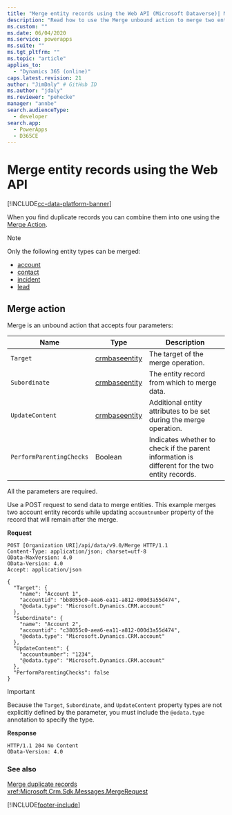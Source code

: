 ```yaml
---
title: "Merge entity records using the Web API (Microsoft Dataverse)| Microsoft Docs"
description: "Read how to use the Merge unbound action to merge two entity records"
ms.custom: ""
ms.date: 06/04/2020
ms.service: powerapps
ms.suite: ""
ms.tgt_pltfrm: ""
ms.topic: "article"
applies_to: 
  - "Dynamics 365 (online)"
caps.latest.revision: 21
author: "JimDaly" # GitHub ID
ms.author: "jdaly"
ms.reviewer: "pehecke"
manager: "annbe"
search.audienceType: 
  - developer
search.app: 
  - PowerApps
  - D365CE
---
```


# Merge entity records using the Web API 

[!INCLUDE[cc-data-platform-banner](../../../includes/cc-data-platform-banner.md)]

When you find duplicate records you can combine them into one using the [Merge Action](/dynamics365/customer-engagement/web-api/merge).

> [!NOTE]
> Only the following entity types can be merged:
> - [account](/dynamics365/customer-engagement/web-api/account)
> - [contact](/dynamics365/customer-engagement/web-api/contact)
> - [incident](/dynamics365/customer-engagement/web-api/incident)
> - [lead](/dynamics365/customer-engagement/web-api/lead)


## Merge action
Merge is an unbound action that accepts four parameters:


|Name  |Type  |Description  |
|---------|---------|---------|
|`Target`|[crmbaseentity ](/dynamics365/customer-engagement/web-api/crmbaseentity)|The target of the merge operation.|
|`Subordinate`|[crmbaseentity ](/dynamics365/customer-engagement/web-api/crmbaseentity)|The entity record from which to merge data.|
|`UpdateContent`|[crmbaseentity ](/dynamics365/customer-engagement/web-api/crmbaseentity)|Additional entity attributes to be set during the merge operation.|
|`PerformParentingChecks`|Boolean|Indicates whether to check if the parent information is different for the two entity records.|

All the parameters are required.

Use a POST request to send data to merge entities. This example merges two account entity records while updating `accountnumber` property of the record that will remain after the merge.

**Request**

```http
POST [Organization URI]/api/data/v9.0/Merge HTTP/1.1
Content-Type: application/json; charset=utf-8
OData-MaxVersion: 4.0
OData-Version: 4.0
Accept: application/json

{
  "Target": {
    "name": "Account 1",
    "accountid": "bb8055c0-aea6-ea11-a812-000d3a55d474",
    "@odata.type": "Microsoft.Dynamics.CRM.account"
  },
  "Subordinate": {
    "name": "Account 2",
    "accountid": "c38055c0-aea6-ea11-a812-000d3a55d474",
    "@odata.type": "Microsoft.Dynamics.CRM.account"
  },
  "UpdateContent": {
    "accountnumber": "1234",
    "@odata.type": "Microsoft.Dynamics.CRM.account"
  },
  "PerformParentingChecks": false
}
```

> [!IMPORTANT]
> Because the `Target`, `Subordinate`, and `UpdateContent` property types are not explicitly defined by the parameter, you must include the `@odata.type` annotation to specify the type.

**Response** 

```http
HTTP/1.1 204 No Content
OData-Version: 4.0
```


### See also

[Merge duplicate records](../../../user/merge-duplicate-records.md)<br />
<xref:Microsoft.Crm.Sdk.Messages.MergeRequest>


[!INCLUDE[footer-include](../../../includes/footer-banner.md)]